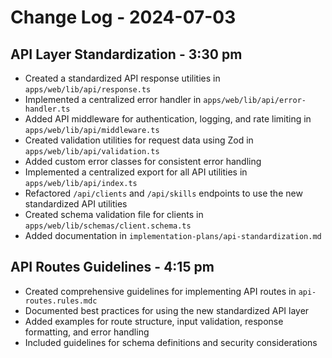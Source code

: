 # Change Log - 2024-07-03

## API Layer Standardization - 3:30 pm

- Created a standardized API response utilities in `apps/web/lib/api/response.ts`
- Implemented a centralized error handler in `apps/web/lib/api/error-handler.ts`
- Added API middleware for authentication, logging, and rate limiting in `apps/web/lib/api/middleware.ts`
- Created validation utilities for request data using Zod in `apps/web/lib/api/validation.ts`
- Added custom error classes for consistent error handling
- Implemented a centralized export for all API utilities in `apps/web/lib/api/index.ts`
- Refactored `/api/clients` and `/api/skills` endpoints to use the new standardized API utilities
- Created schema validation file for clients in `apps/web/lib/schemas/client.schema.ts`
- Added documentation in `implementation-plans/api-standardization.md`

## API Routes Guidelines - 4:15 pm

- Created comprehensive guidelines for implementing API routes in `api-routes.rules.mdc`
- Documented best practices for using the new standardized API layer
- Added examples for route structure, input validation, response formatting, and error handling
- Included guidelines for schema definitions and security considerations
